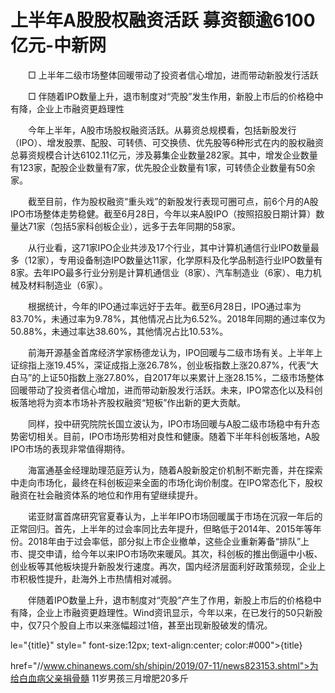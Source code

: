 # 上半年A股股权融资活跃 募资额逾6100亿元-中新网

　　□ 上半年二级市场整体回暖带动了投资者信心增加，进而带动新股发行活跃

　　□ 伴随着IPO数量上升，退市制度对“壳股”发生作用，新股上市后的价格稳中有降，企业上市融资更趋理性

　　今年上半年，A股市场股权融资活跃。从募资总规模看，包括新股发行（IPO）、增发股票、配股、可转债、可交换债、优先股等6种形式在内的股权融资总募资规模合计达6102.11亿元，涉及募集企业数量282家。其中，增发企业数量有123家，配股企业数量有7家，优先股企业数量有1家，可转债企业数量有50余家。

　　截至目前，作为股权融资“重头戏”的新股发行表现可圈可点，前6个月的A股IPO市场整体走势稳健。截至6月28日，今年以来A股IPO（按照招股日期计算）数量达71家（包括5家科创板企业），远多于去年同期的58家。

　　从行业看，这71家IPO企业共涉及17个行业，其中计算机通信行业IPO数量最多（12家），专用设备制造IPO数量达11家，化学原料及化学品制造行业IPO数量有8家。去年IPO最多行业分别是计算机通信业（8家）、汽车制造业（6家）、电力机械及材料制造业（6家）。

　　根据统计，今年的IPO通过率远好于去年。截至6月28日，IPO通过率为83.70%，未通过率为9.78%，其他情况占比为6.52%。2018年同期的通过率仅为50.88%，未通过率达38.60%，其他情况占比10.53%。

　　前海开源基金首席经济学家杨德龙认为，IPO回暖与二级市场有关。上半年上证综指上涨19.45%，深证成指上涨26.78%，创业板指数上涨20.87%，代表“大白马”的上证50指数上涨27.80%，自2017年以来累计上涨28.15%，二级市场整体回暖带动了投资者信心增加，进而带动新股发行活跃。未来，IPO常态化以及科创板落地将为资本市场补齐股权融资“短板”作出新的更大贡献。

　　同样，投中研究院院长国立波认为，IPO市场回暖与A股二级市场稳中有升态势密切相关。目前，IPO市场形势相对良性和健康。随着下半年科创板落地，A股IPO市场的表现非常值得期待。

　　海富通基金经理助理范庭芳认为，随着A股新股定价机制不断完善，并在探索中走向市场化，最终在科创板迎来全面的市场化询价制度。在IPO常态化下，股权融资在社会融资体系的地位和作用有望继续提升。

　　诺亚财富首席研究官夏春认为，上半年IPO市场回暖属于市场在沉寂一年后的正常回归。首先，上半年的过会率同比去年提升，但略低于2014年、2015年等年份。2018年由于过会率低，部分拟上市企业撤单，这些企业重新筹备“排队”上市、提交申请，给今年以来IPO市场吹来暖风。其次，科创板的推出倒逼中小板、创业板等其他板块提升新股发行速度。再次，国内经济层面利好政策频现，企业上市积极性提升，赴海外上市热情相对减弱。

　　伴随着IPO数量上升，退市制度对“壳股”产生了作用，新股上市后的价格稳中有降，企业上市融资更趋理性。Wind资讯显示，今年以来，在已发行的50只新股中，仅7只个股自上市以来涨幅超过1倍，甚至出现新股破发的情况。

le="{title}" style=" font-size:12px; text-align:center; color:#000">{title}

href="//www.chinanews.com/sh/shipin/2019/07-11/news823153.shtml">为给白血病父亲捐骨髓 11岁男孩三月增肥20多斤
